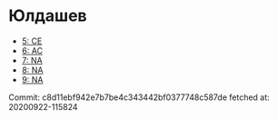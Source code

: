 # Юлдашев
- [5: CE](5.md)
- [6: AC](6.md)
- [7: NA](7.md)
- [8: NA](8.md)
- [9: NA](9.md)

Commit: c8d11ebf942e7b7be4c343442bf0377748c587de
 fetched at: 20200922-115824
